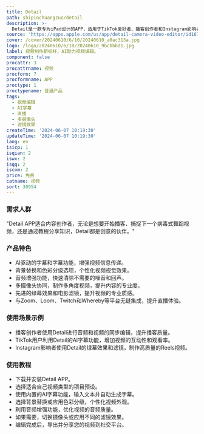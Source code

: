 ```yaml
---
title: Detail
path: shipinchuangzuo/detail
description: >-
  Detail是一款专为iPad设计的APP，适用于TikTok爱好者、播客创作者和Instagram影响者。它集成了强大的视频编辑器、便捷的提词器、智能字幕和尖端的摄像技术，通过AI驱动的编辑功能和即时视频预设，使创建惊人视频变得快速而简单。
source: 'https://apps.apple.com/us/app/detail-camera-video-editor/id1673518618'
cover: /cover/20240610/6/10/20240610_a0ac313a.jpg
logo: /logo/20240610/6/10/20240610_9bcbbbd1.jpg
label: 视频制作新标杆，AI助力视频编辑。
component: false
procattr: 3
procattrname: 视频
procform: 7
procformname: APP
proctype: 1
proctypename: 普通产品
tags:
  - 视频编辑
  - AI字幕
  - 直播
  - 多摄像头
  - 滤镜效果
createTime: '2024-06-07 10:19:30'
updateTime: '2024-06-07 10:19:30'
lang: en
isicp: 1
isqian: 2
iswx: 2
isqq: 2
iscom: 2
price: 免费
catname: 视频
sort: 30954
---
```




### 需求人群
"Detail APP适合内容创作者，无论是想要开始播客、捕捉下一个病毒式舞蹈视频，还是通过教程分享知识，Detail都是创意的伙伴。"

### 产品特色
* AI驱动的字幕和字幕功能，增强视频信息传递。
* 背景替换和色彩分级选项，个性化视频视觉效果。
* 音频增强功能，快速清除不需要的噪音和回声。
* 多摄像头协同，制作多角度视频，提升内容的专业度。
* 先进的绿幕效果和电影滤镜，提升视频的专业质感。
* 与Zoom、Loom、Twitch和Whereby等平台无缝集成，提升直播体验。

### 使用场景示例
* 播客创作者使用Detail进行音频和视频的同步编辑，提升播客质量。
* TikTok用户利用Detail的AI字幕功能，增加视频的互动性和观看率。
* Instagram影响者使用Detail的绿幕效果和滤镜，制作高质量的Reels视频。

### 使用教程
* 下载并安装Detail APP。
* 选择适合自己视频类型的项目预设。
* 使用内置的AI字幕功能，输入文本并自动生成字幕。
* 选择背景替换或应用色彩分级，个性化视频外观。
* 利用音频增强功能，优化视频的音频质量。
* 如果需要，切换摄像头或应用不同的滤镜效果。
* 编辑完成后，导出并分享您的视频到社交平台。

  
